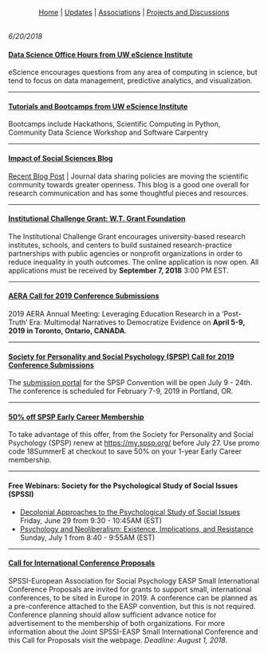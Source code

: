 <p align="center">
 <a href="https://scools.github.io/Home/">Home</a>  |
 <a href="https://scools.github.io/Resources/">Updates</a>  |
 <a href="https://github.com/scools/Research-Network/wiki/Associations">Associations</a>  |
 <a href="https://github.com/scools/Research-Network/projects/2">Projects and Discussions</a>
<br><br>
</p>

*6/20/2018*

#### [Data Science Office Hours from UW eScience Institute](http://escience.washington.edu/office-hours/#eScienceDataScientists)
eScience encourages questions from any area of computing in science, but tend to focus on data management, predictive analytics, and visualization.

***

#### [Tutorials and Bootcamps from UW eScience Institute](http://escience.washington.edu/education/tutorials-and-bootcamps/)
Bootcamps include Hackathons, Scientific Computing in Python, Community Data Science Workshop and Software Carpentry

***

#### [Impact of Social Sciences Blog](http://blogs.lse.ac.uk/impactofsocialsciences/)
[Recent Blog Post](http://blogs.lse.ac.uk/impactofsocialsciences/2018/06/14/journal-data-sharing-policies-are-moving-the-scientific-community-towards-greater-openness-but-clearly-more-work-remains/) | Journal data sharing policies are moving the scientific community towards greater openness. This blog is a good one overall for research communication and has some thoughtful pieces and resources.

***

#### [Institutional Challenge Grant: W.T. Grant Foundation](http://wtgrantfoundation.org/grants/institutional-challenge-grant?utm_source=WilliamTGrant+Website+Signup&utm_campaign=889a2128a2-ICG+webinar+and+measures&utm_medium=email&utm_term=0_a590baf297-889a2128a2-340576261)
The Institutional Challenge Grant encourages university-based research institutes, schools, and centers to build sustained research-practice partnerships with public agencies or nonprofit organizations in order to reduce inequality in youth outcomes. The online application is now open. All applications must be received by **September 7, 2018** 3:00 PM EST.

***

#### [AERA Call for 2019 Conference Submissions](http://www.aera.net/Portals/38/AERA_AM2019_CallforSubmissions_FINAL_1.pdf)
2019 AERA Annual Meeting: Leveraging Education Research in a ‘Post-Truth’ Era: Multimodal Narratives to Democratize Evidence on **April 5-9, 2019 in Toronto, Ontario, CANADA**.

***

#### [Society for Personality and Social Psychology (SPSP) Call for 2019 Conference Submissions](https://na01.safelinks.protection.outlook.com/?url=http%3A%2F%2Fmeeting.spsp.org%2Fgeneral-info%2Fimportant-dates&data=02%7C01%7Ckristin.moore%40kingcounty.gov%7C6bfb9131549b4775170108d5d6d12c9c%7Cbae5059a76f049d7999672dfe95d69c7%7C0%7C0%7C636651116258330308&sdata=0IyDdGEm%2FwqSzdxYO33RkuzrOOhlTO%2BQ1IoZb8jWrLQ%3D&reserved=0)
The [submission portal](http://meeting.spsp.org/programming/prepare-your-submissions) for the SPSP Convention will be open July 9 - 24th. The conference is scheduled for February 7-9, 2019 in Portland, OR.

***

#### [50% off SPSP Early Career Membership](https://na01.safelinks.protection.outlook.com/?url=https%3A%2F%2Fmy.spsp.org%2F&data=02%7C01%7Ckristin.moore%40kingcounty.gov%7C6bfb9131549b4775170108d5d6d12c9c%7Cbae5059a76f049d7999672dfe95d69c7%7C0%7C0%7C636651116258340317&sdata=k2rh6EtoAPgQyfrcRhRUgGf1RVng7diGINpmgHKMHuc%3D&reserved=0)
To take advantage of this offer, from the Society for Personality and Social Psychology (SPSP) renew at https://my.spsp.org/ before July 27. Use promo code 18SummerE at checkout to save 50% on your 1-year Early Career membership.

***

#### Free Webinars: Society for the Psychological Study of Social Issues (SPSSI) 
* [Decolonial Approaches to the Psychological Study of Social Issues](https://na01.safelinks.protection.outlook.com/?url=http%3A%2F%2Fwww.spssi.org%2Fdsp_emailhandler.cfm%3Feid%3D100506%26uid%3D84463&data=02%7C01%7Ckristin.moore%40kingcounty.gov%7C6bfb9131549b4775170108d5d6d12c9c%7Cbae5059a76f049d7999672dfe95d69c7%7C0%7C0%7C636651116258350322&sdata=MjI68y%2FgZH%2BawO2FrDdheqKuGk1gfNB3A64dlQ8fVwU%3D&reserved=0) Friday, June 29 from 9:30 - 10:45AM (EST)
* [Psychology and Neoliberalism: Existence, Implications, and Resistance](https://na01.safelinks.protection.outlook.com/?url=http%3A%2F%2Fwww.spssi.org%2Fdsp_emailhandler.cfm%3Feid%3D100507%26uid%3D84463&data=02%7C01%7Ckristin.moore%40kingcounty.gov%7C6bfb9131549b4775170108d5d6d12c9c%7Cbae5059a76f049d7999672dfe95d69c7%7C0%7C0%7C636651116258360331&sdata=6gcxjhiJk8VQJsi%2FeRIr8NOxJ4JyftPG05g%2Fr1Puxyw%3D&reserved=0) Sunday, July 1 from 8:40 - 9:55AM (EST)

***

#### [Call for International Conference Proposals](https://na01.safelinks.protection.outlook.com/?url=http%3A%2F%2Fwww.spssi.org%2Fdsp_emailhandler.cfm%3Feid%3D100448%26uid%3D90146&data=02%7C01%7Ckristin.moore%40kingcounty.gov%7C6bfb9131549b4775170108d5d6d12c9c%7Cbae5059a76f049d7999672dfe95d69c7%7C0%7C0%7C636651116258360331&sdata=lnVzEIv7fwmC4tomI8NYfJjn4e2uoYP%2FQE%2B3JRSvu%2FY%3D&reserved=0)
SPSSI-European Association for Social Psychology EASP Small International Conference Proposals are invited for grants to support small, international conferences, to be sited in Europe in 2019. A conference can be planned as a pre-conference attached to the EASP convention, but this is not required. Conference planning should allow sufficient advance notice for advertisement to the membership of both organizations. For more information about the Joint SPSSI-EASP Small International Conference and this Call for Proposals visit the webpage. *Deadline: August 1, 2018*.
